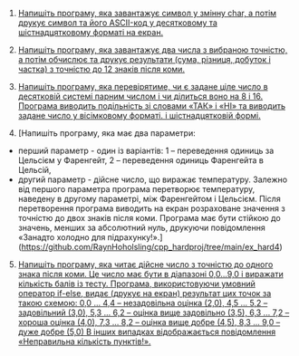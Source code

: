 1. [Напишіть програму, яка завантажує символ у змінну char, а потім
друкує символ та його ASCII-код у десятковому та шістнадцятковому
форматі на екран.](https://github.com/RaynHoholsling/cpp_hardproj/tree/main/ex_hard1)

2. [Напишіть програму, яка завантажує два числа з вибраною точністю, а
потім обчислює та друкує результати (сума, різниця, добуток і частка) з
точністю до 12 знаків після коми.](https://github.com/RaynHoholsling/cpp_hardproj/tree/main/ex_hard2)

3. [Напишіть програму, яка перевірятиме, чи є задане ціле число в
десятковій системі парним числом і чи ділиться воно на 8 і 16.
Програма виводить подільність зі словами «ТАК» і «НІ» та виводить
задане число у вісімковому форматі. і шістнадцятковій формі.](https://github.com/RaynHoholsling/cpp_hardproj/tree/main/ex_hard3)

4. [Напишіть програму, яка має два параметри:
- перший параметр - один із варіантів:
1 – переведення одиниць за Цельсієм у Фаренгейт,
2 – переведення одиниць Фаренгейта в Цельсій,
- другий параметр - дійсне число, що виражає температуру.
Залежно від першого параметра програма перетворює температуру,
наведену в другому параметрі, між Фаренгейтом і Цельсієм. Після
перетворення програма виводить на екран розраховане значення з
точністю до двох знаків після коми.
Програма має бути стійкою до значень, менших за абсолютний нуль,
друкуючи повідомлення «Занадто холодно для підрахунку!».](https://github.com/RaynHoholsling/cpp_hardproj/tree/main/ex_hard4)

5. [Напишіть програму, яка читає дійсне число з точністю до одного знака
після коми. Це число має бути в діапазоні 0,0...9,0 і виражати кількість
балів із тесту.
Програма, використовуючи умовний оператор if-else, видає (друкує на
екран) результат цих точок за такою схемою:
0,0 ... 4,4 – незадовільна оцінка (2,0),
4,5 ... 5,2 – задовільний (3,0),
5,3 ... 6,2 – оцінка вище задовільно (3,5),
6,3 ... 7,2 – хороша оцінка (4,0),
7,3 ... 8,2 – оцінка вище добре (4,5),
8,3 ... 9,0 – дуже добре (5,0)
В інших випадках відображається повідомлення «Неправильна
кількість пунктів!».](https://github.com/RaynHoholsling/cpp_hardproj/tree/main/ex_hard5)
